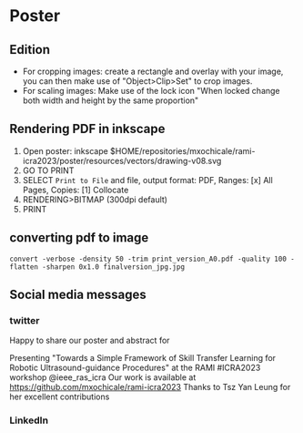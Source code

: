# Poster

## Edition
* For cropping images: create a rectangle and overlay with your image, you can then make use of "Object>Clip>Set" to crop images.
* For scaling images: Make use of the lock icon "When locked change both width and height by the same proportion"

## Rendering  PDF in inkscape
1. Open poster: 
	inkscape $HOME/repositories/mxochicale/rami-icra2023/poster/resources/vectors/drawing-v08.svg
2. GO TO PRINT
3. SELECT `Print to File` and file, output format: PDF, Ranges: [x] All Pages, Copies: [1] Collocate
3. RENDERING>BITMAP (300dpi default)
4. PRINT

## converting pdf to image
```
convert -verbose -density 50 -trim print_version_A0.pdf -quality 100 -flatten -sharpen 0x1.0 finalversion_jpg.jpg
```

## Social media messages
### twitter 
Happy to share our poster and abstract for 

Presenting 
"Towards a Simple Framework of Skill Transfer Learning for Robotic Ultrasound-guidance Procedures" 
at the RAMI #ICRA2023 workshop @ieee_ras_icra
Our work is available at https://github.com/mxochicale/rami-icra2023
Thanks to Tsz Yan Leung for her excellent contributions

### LinkedIn






